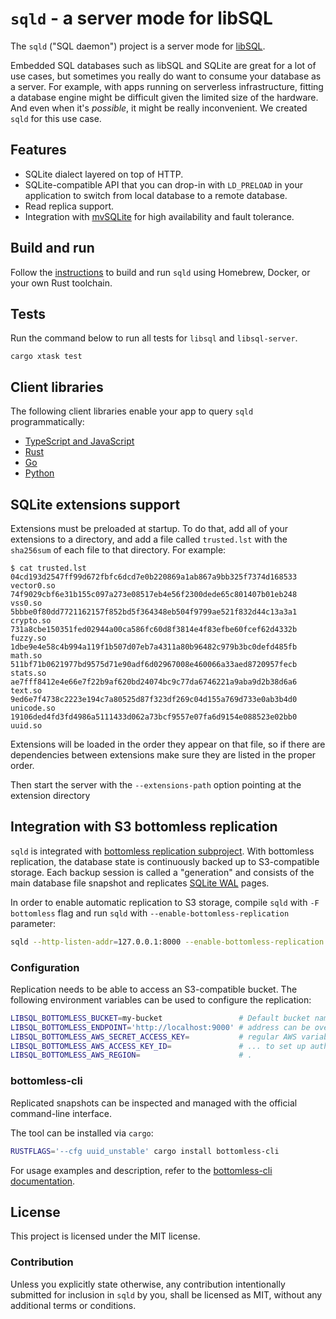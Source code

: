 # `sqld` - a server mode for libSQL

The `sqld` ("SQL daemon") project is a server mode for
[libSQL](https://github.com/libsql/libsql/).

Embedded SQL databases such as libSQL and SQLite are great for a lot of use
cases, but sometimes you really do want to consume your database as a server.
For example, with apps running on serverless infrastructure, fitting a database
engine might be difficult given the limited size of the hardware. And even when
it's _possible_, it might be really inconvenient. We created `sqld` for this use
case.

## Features

* SQLite dialect layered on top of HTTP.
* SQLite-compatible API that you can drop-in with `LD_PRELOAD` in your
  application to switch from local database to a remote database.
* Read replica support.
* Integration with [mvSQLite](https://github.com/losfair/mvsqlite) for high
  availability and fault tolerance.

## Build and run

Follow the [instructions](../docs/BUILD-RUN.md) to build and run `sqld`
using Homebrew, Docker, or your own Rust toolchain.

## Tests

Run the command below to run all tests for `libsql` and `libsql-server`.

```
cargo xtask test
```

## Client libraries

The following client libraries enable your app to query `sqld` programmatically:

* [TypeScript and JavaScript](https://github.com/libsql/libsql-client-ts)
* [Rust](https://github.com/libsql/libsql-client-rs)
* [Go](https://github.com/libsql/libsql-client-go)
* [Python](https://github.com/libsql/libsql-client-py)

## SQLite extensions support

Extensions must be preloaded at startup. To do that, add all of your extensions
to a directory, and add a file called `trusted.lst` with the `sha256sum` of each
file to that directory. For example:

```console
$ cat trusted.lst
04cd193d2547ff99d672fbfc6dcd7e0b220869a1ab867a9bb325f7374d168533  vector0.so
74f9029cbf6e31b155c097a273e08517eb4e56f2300dede65c801407b01eb248  vss0.so
5bbbe0f80dd7721162157f852bd5f364348eb504f9799ae521f832d44c13a3a1  crypto.so
731a8cbe150351fed02944a00ca586fc60d8f3814e4f83efbe60fcef62d4332b  fuzzy.so
1dbe9e4e58c4b994a119f1b507d07eb7a4311a80b96482c979b3bc0defd485fb  math.so
511bf71b0621977bd9575d71e90adf6d02967008e460066a33aed8720957fecb  stats.so
ae7fff8412e4e66e7f22b9af620bd24074bc9c77da6746221a9aba9d2b38d6a6  text.so
9ed6e7f4738c2223e194c7a80525d87f323df269c04d155a769d733e0ab3b4d0  unicode.so
19106ded4fd3fd4986a5111433d062a73bcf9557e07fa6d9154e088523e02bb0  uuid.so
```

Extensions will be loaded in the order they appear on that file, so if there are
dependencies between extensions make sure they are listed in the proper order.

Then start the server with the `--extensions-path` option pointing at the
extension directory

## Integration with S3 bottomless replication

`sqld` is integrated with [bottomless replication subproject]. With bottomless
replication, the database state is continuously backed up to S3-compatible
storage. Each backup session is called a "generation" and consists of the main
database file snapshot and replicates [SQLite WAL] pages.

In order to enable automatic replication to S3 storage, compile `sqld` with `-F bottomless` flag
and run `sqld` with `--enable-bottomless-replication` parameter:

```bash
sqld --http-listen-addr=127.0.0.1:8000 --enable-bottomless-replication
```

[bottomless replication subproject]: ./bottomless
[SQLite WAL]: https://www.sqlite.org/wal.html

### Configuration

Replication needs to be able to access an S3-compatible bucket. The following
environment variables can be used to configure the replication:

```bash
LIBSQL_BOTTOMLESS_BUCKET=my-bucket                 # Default bucket name: bottomless
LIBSQL_BOTTOMLESS_ENDPOINT='http://localhost:9000' # address can be overridden for local testing, e.g. with Minio
LIBSQL_BOTTOMLESS_AWS_SECRET_ACCESS_KEY=           # regular AWS variables are used
LIBSQL_BOTTOMLESS_AWS_ACCESS_KEY_ID=               # ... to set up auth, regions, etc.
LIBSQL_BOTTOMLESS_AWS_REGION=                      # .
```

### bottomless-cli

Replicated snapshots can be inspected and managed with the official command-line
interface.

The tool can be installed via `cargo`:

```bash
RUSTFLAGS='--cfg uuid_unstable' cargo install bottomless-cli
```

For usage examples and description, refer to the [bottomless-cli
documentation].

[bottomless-cli documentation]: ./bottomless#cli

## License

This project is licensed under the MIT license.

### Contribution

Unless you explicitly state otherwise, any contribution intentionally submitted for inclusion in `sqld` by you, shall be licensed as MIT, without any additional terms or conditions.
